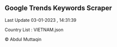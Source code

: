 

## Google Trends Keywords Scraper 
 
Last Update 03-01-2023 , 14:31:39

Country List :
VIETNAM.json



© Abdul Muttaqin 
